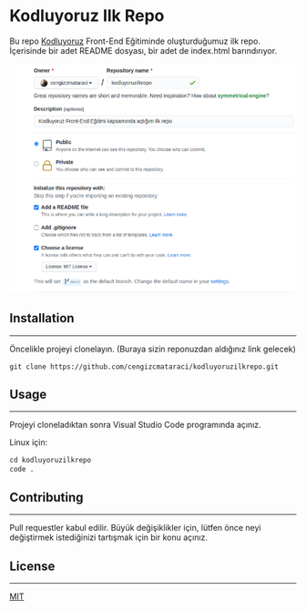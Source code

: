 # **Kodluyoruz Ilk Repo**
Bu repo [Kodluyoruz](https://www.kodluyoruz.org/) Front-End Eğitiminde oluşturduğumuz ilk repo. İçerisinde bir adet README dosyası, bir adet de index.html barındırıyor.
 
![github](https://github.com/Kodluyoruz/taskforce/blob/main/git/odev1/figures/github.png?raw=true)

## **Installation**
----------------------------------------------------
Öncelikle projeyi clonelayın. (Buraya sizin reponuzdan aldığınız link gelecek)

```
git clone https://github.com/cengizcmataraci/kodluyoruzilkrepo.git
```
## **Usage**
----------------------------------------------------
Projeyi cloneladıktan sonra Visual Studio Code programında açınız.

Linux için:
```
cd kodluyoruzilkrepo
code .
```
## **Contributing**
----------------------------------------------------
Pull requestler kabul edilir. Büyük değişiklikler için, lütfen önce neyi değiştirmek istediğinizi tartışmak için bir konu açınız.

## **License**
----------------------------------------------------
[MIT](https://choosealicense.com/licenses/mit/)
